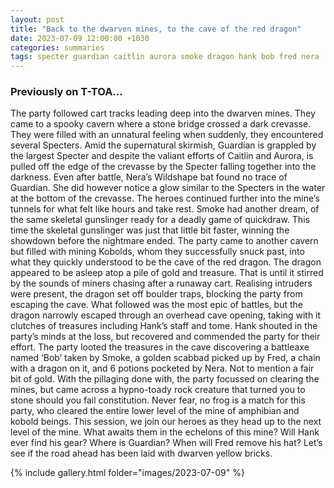 ```yaml
---
layout: post
title: "Back to the dwarven mines, to the cave of the red dragon"
date: 2023-07-09 12:00:00 +1030
categories: summaries
tags: specter guardian caitlin aurora smoke dragon hank bob fred nera
---
```

### Previously on T-TOA…
The party followed cart tracks leading deep into the dwarven mines. They came to a spooky cavern where a stone bridge crossed a dark crevasse. They were filled with an unnatural feeling when suddenly, they encountered several Specters. Amid the supernatural skirmish, Guardian is grappled by the largest Specter and despite the valiant efforts of Caitlin and Aurora, is pulled off the edge of the crevasse by the Specter falling together into the darkness. Even after battle, Nera’s Wildshape bat found no trace of Guardian. She did however notice a glow similar to the Specters in the water at the bottom of the crevasse. The heroes continued further into the mine’s tunnels for what felt like hours and take rest. Smoke had another dream, of the same skeletal gunslinger ready for a deadly game of quickdraw. This time the skeletal gunslinger was just that little bit faster, winning the showdown before the nightmare ended. The party came to another cavern but filled with mining Kobolds, whom they successfully snuck past, into what they quickly understood to be the cave of the red dragon. The dragon appeared to be asleep atop a pile of gold and treasure. That is until it stirred by the sounds of miners chasing after a runaway cart. Realising intruders were present, the dragon set off boulder traps, blocking the party from escaping the cave. What followed was the most epic of battles, but the dragon narrowly escaped through an overhead cave opening, taking with it clutches of treasures including Hank’s staff and tome. Hank shouted in the party’s minds at the loss, but recovered and commended the party for their effort. The party looted the treasures in the cave discovering a battleaxe named ‘Bob’ taken by Smoke, a golden scabbad picked up by Fred, a chain with a dragon on it, and 6 potions pocketed by Nera. Not to mention a fair bit of gold. With the pillaging done with, the party focussed on clearing the mines, but came across a hypno-toady rock creature that turned you to stone should you fail constitution. Never fear, no frog is a match for this party, who cleared the entire lower level of the mine of amphibian and kobold beings. This session, we join our heroes as they head up to the next level of the mine. What awaits them in the echelons of this mine? Will Hank ever find his gear? Where is Guardian? When will Fred remove his hat? Let’s see if the road ahead has been laid with dwarven yellow bricks.

{% include gallery.html folder="images/2023-07-09" %}